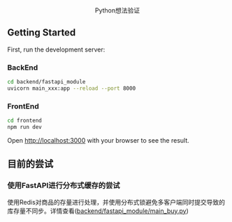 <center>Python想法验证</center>


## Getting Started

First, run the development server:

### BackEnd
```bash
cd backend/fastapi_module
uvicorn main_xxx:app --reload --port 8000
```

### FrontEnd
```bash
cd frontend
npm run dev
```

Open [http://localhost:3000](http://localhost:3000) with your browser to see the result.

## 目前的尝试
### 使用FastAPI进行分布式缓存的尝试
使用Redis对商品的存量进行处理，并使用分布式锁避免多客户端同时提交导致的库存量不同步。详情查看([backend/fastapi_module/main_buy.py](https://github.com/Anlans/tiny_tools_module/blob/main/backend/fastapi_module/main_buy.py))
